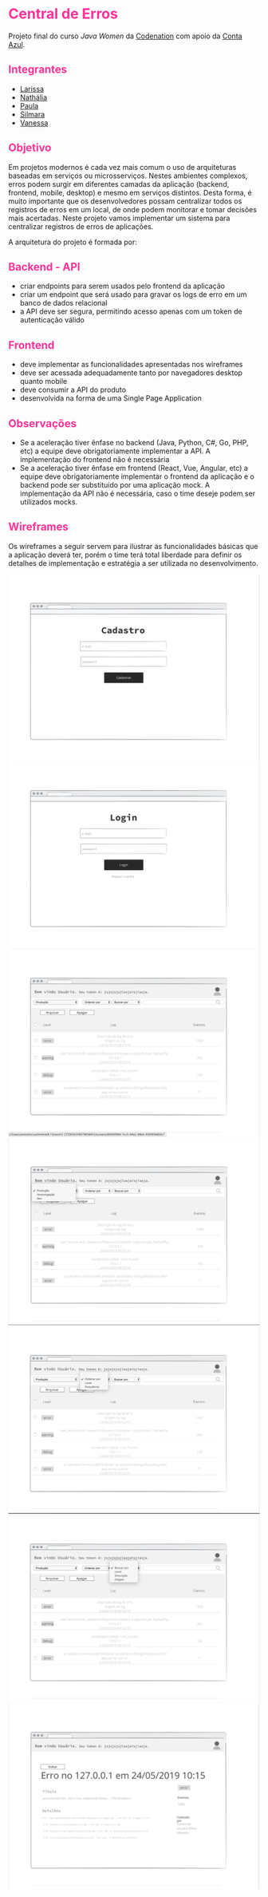 # <span style="color:#ff3399">  Central de Erros  </span>

Projeto final do curso <i>Java Women</i> da [Codenation](https://codenation.dev/) com apoio da [Conta Azul](https://contaazul.com/).

## <span style="color:#ff3399"> Integrantes </span>

- [Larissa](https://github.com/1903larissaalves)
- [Nathália](https://github.com/ncezar)
- [Paula](https://github.com/paulacampigotto)
- [Silmara](https://github.com/Silmaraleitec)
- [Vanessa](https://github.com/vanessalage)


## <span style="color:#ff3399"> Objetivo </span>

Em projetos modernos é cada vez mais comum o uso de arquiteturas baseadas em serviços ou microsserviços. Nestes ambientes complexos, erros podem surgir em diferentes camadas da aplicação (backend, frontend, mobile, desktop) e mesmo em serviços distintos. Desta forma, é muito importante que os desenvolvedores possam centralizar todos os registros de erros em um local, de onde podem monitorar e tomar decisões mais acertadas. Neste projeto vamos implementar um sistema para centralizar registros de erros de aplicações.

A arquitetura do projeto é formada por:

## <span style="color:#ff3399"> Backend - API </span>

- criar endpoints para serem usados pelo frontend da aplicação
- criar um endpoint que será usado para gravar os logs de erro em um banco de dados relacional
- a API deve ser segura, permitindo acesso apenas com um token de autenticação válido


## <span style="color:#ff3399"> Frontend </span>

- deve implementar as funcionalidades apresentadas nos wireframes
- deve ser acessada adequadamente tanto por navegadores desktop quanto mobile
- deve consumir a API do produto
- desenvolvida na forma de uma Single Page Application


## <span style="color:#ff3399"> Observações </span>

- Se a aceleração tiver ênfase no backend (Java, Python, C#, Go, PHP, etc) a equipe deve obrigatoriamente implementar a API. A implementação do frontend não é necessária
- Se a aceleração tiver ênfase em frontend (React, Vue, Angular, etc) a equipe deve obrigatoriamente implementar o frontend da aplicação e o backend pode ser substituido por uma aplicação mock. A implementação da API não é necessária, caso o time deseje podem ser utilizados mocks.



## <span style="color:#ff3399"> Wireframes </span>

Os wireframes a seguir servem para ilustrar as funcionalidades básicas que a aplicação deverá ter, porém o time terá total liberdade para definir os detalhes de implementação e estratégia a ser utilizada no desenvolvimento.

![Cadastro](/wireframes/1-cadastro.png)
![Login](/wireframes/2-login.png)
![Dashboard](/wireframes/3-dashboard.png)
![Ambientes](/wireframes/4-ambientes.png)
![Order](/wireframes/5-order.png)
![Filtro](/wireframes/6-filtro.png)
![Detalhes](/wireframes/7-detalhes.png)

